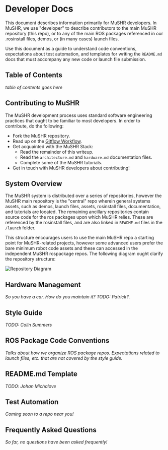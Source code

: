# Developer Docs

This document describes information primarily for MuSHR developers. In MuSHR, we use "developer" to describe contributors to the main MuSHR repository (this repo), or to any of the main ROS packages referenced in our .rosinstall files, demos, or (in many cases) launch files. 

Use this document as a guide to understand code conventions, expectations about test automation, and templates for writing the `README.md` docs that must accompany any new code or launch file submission.

## Table of Contents
_table of contents goes here_

## Contributing to MuSHR

The MuSHR development process uses standard software engineering practices that ought to be familiar to most developers. In order to contribute, do the following:

* Fork the MuSHR repository.
* Read up on the [Gitflow Workflow](https://www.atlassian.com/git/tutorials/comparing-workflows/gitflow-workflow).
* Get acquainted with the MuSHR Stack:
	* Read the remainder of this writeup.
	* Read the `architecture.md` and `hardware.md` documentation files.
	* Complete some of the MuSHR tutorials.
* Get in touch with MuSHR developers about contributing!

## System Overview

The MuSHR system is distributed over a series of repositories, however the MuSHR main repository is the "central" repo wherein general systems assets, such as demos, launch files, assets, rosinstall files, documentation, and tutorials are located. The remaining ancillary repositories contain source code for the ros packages upon which MuSHR relies. These are referenced by the rosinstall files, and are also linked in `README.md` files in the `/launch` folder. 

This structure encourages users to use the main MuSHR repo a starting point for MuSHR-related projects, however some advanced users prefer the bare minimum robot code assets and these can accessed in the independent MuSHR rospackage repos. The following diagram ought clarify the repository structure:

![Repository Diagram](http://url/to/img.png)

## Hardware Management
_So you have a car. How do you maintain it? TODO: Patrick?._

## Style Guide

_TODO: Colin Summers_

## ROS Package Code Conventions

_Talks about how we organize ROS package repos. Expectations related to launch files, etc. that are not covered by the style guide._

## README.md Template

_TODO: Johan Michalove_

## Test Automation

_Coming soon to a repo near you!_

## Frequently Asked Questions

_So far, no questions have been asked frequently!_

